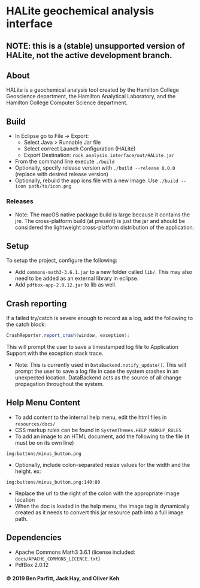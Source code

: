 # HALite geochemical analysis interface

## NOTE: this is a (stable) unsupported version of HALite, not the active development branch.

## About
HALite is a geochemical analysis tool created by the Hamilton College Geoscience department, the Hamilton Analytical Laboratory, and the Hamilton College Computer Science department.

## Build
- In Eclipse go to File -> Export:
  - Select Java > Runnable Jar file
  - Select correct Launch Configuration (HALite)
  - Export Destination: ```rock_analysis_interface/out/HALite.jar```
- From the command line execute ```./build```
- Optionally, specify release version with ```./build --release 0.0.0``` (replace with desired release version)
- Optionally, rebuild the app icns file with a new image. Use ```./build --icon path/to/icon.png```

### Releases
- Note: The macOS native package build is large because it contains the jre. The cross-platform build (at present) is just the jar and should be considered the lightweight cross-platform distribution of the application.

## Setup
To setup the project, configure the following:
- Add ```commons-math3-3.6.1.jar``` to a new folder called ```lib/```. This may also need to be added as an external library in eclipse.
- Add ```pdfbox-app-2.0.12.jar``` to lib as well.

## Crash reporting
If a failed try/catch is severe enough to record as a log, add the following to the catch block:
```java
CrashReporter.report_crash(window, exception);
```
This will prompt the user to save a timestamped log file to Application Support with the exception stack trace.

- Note: This is currently used in ```DataBackend.notify_update()```. This will prompt the user to save a log file in case the system crashes in an unexpected location.  DataBackend acts as the source of all change propagation throughout the system.

## Help Menu Content
- To add content to the internal help menu, edit the html files in ```resources/docs/```
- CSS markup rules can be found in ```SystemThemes.HELP_MARKUP_RULES```
- To add an image to an HTML document, add the following to the file (it must be on its own line)
```
img:buttons/minus_button.png
```
- Optionally, include colon-separated resize values for the width and the height. ex:
```
img:buttons/minus_button.png:140:80
```
- Replace the url to the right of the colon with the appropriate image location
- When the doc is loaded in the help menu, the image tag is dynamically created as it needs to convert this jar resource path into a full image path.

## Dependencies
- Apache Commons Math3 3.6.1 (license included: ```docs/APACHE_COMMONS_LICENCE.txt```)
- PdfBox 2.0.12

####
#### © 2019 Ben Parfitt, Jack Hay, and Oliver Keh
